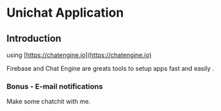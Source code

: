 # Unichat Application


## Introduction
 using [https://chatengine.io](https://chatengine.io)

Firebase and Chat Engine are greats tools to setup apps fast and easily .

### Bonus - E-mail notifications

Make some chatchit with me.
